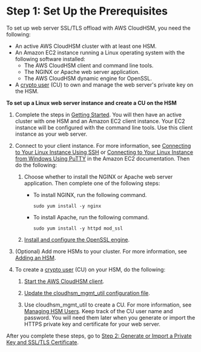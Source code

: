 # Step 1: Set Up the Prerequisites<a name="ssl-offload-prerequisites"></a>

To set up web server SSL/TLS offload with AWS CloudHSM, you need the following:
+ An active AWS CloudHSM cluster with at least one HSM\.
+ An Amazon EC2 instance running a Linux operating system with the following software installed:
  + The AWS CloudHSM client and command line tools\.
  + The NGINX or Apache web server application\.
  + The AWS CloudHSM dynamic engine for OpenSSL\.
+ A [crypto user](hsm-users.md#crypto-user) \(CU\) to own and manage the web server's private key on the HSM\.

**To set up a Linux web server instance and create a CU on the HSM**

1. Complete the steps in [Getting Started](getting-started.md)\. You will then have an active cluster with one HSM and an Amazon EC2 client instance\. Your EC2 instance will be configured with the command line tools\. Use this client instance as your web server\. 

1. Connect to your client instance\. For more information, see [Connecting to Your Linux Instance Using SSH](https://docs.aws.amazon.com/AWSEC2/latest/UserGuide/AccessingInstancesLinux.html) or [Connecting to Your Linux Instance from Windows Using PuTTY](https://docs.aws.amazon.com/AWSEC2/latest/UserGuide/putty.html) in the Amazon EC2 documentation\. Then do the following:

   1. Choose whether to install the NGINX or Apache web server application\. Then complete one of the following steps:
      + To install NGINX, run the following command\.

        ```
        sudo yum install -y nginx
        ```
      + To install Apache, run the following command\.

        ```
        sudo yum install -y httpd mod_ssl
        ```

   1. [Install and configure the OpenSSL engine](openssl-library-install.md#install-openssl-library)\.

1. \(Optional\) Add more HSMs to your cluster\. For more information, see [Adding an HSM](add-remove-hsm.md#add-hsm)\.

1. To create a [crypto user](hsm-users.md#crypto-user) \(CU\) on your HSM, do the following:

   1. [Start the AWS CloudHSM client](cloudhsm_mgmt_util-getting-started.md#cloudhsm_mgmt_util-start-cloudhsm-client)\.

   1. [Update the cloudhsm\_mgmt\_util configuration file](cloudhsm_mgmt_util-getting-started.md#cloudhsm_mgmt_util-update-configuration)\.

   1. Use cloudhsm\_mgmt\_util to create a CU\. For more information, see [Managing HSM Users](manage-hsm-users.md)\. Keep track of the CU user name and password\. You will need them later when you generate or import the HTTPS private key and certificate for your web server\.

After you complete these steps, go to [Step 2: Generate or Import a Private Key and SSL/TLS Certificate](ssl-offload-import-or-generate-private-key-and-certificate.md)\.